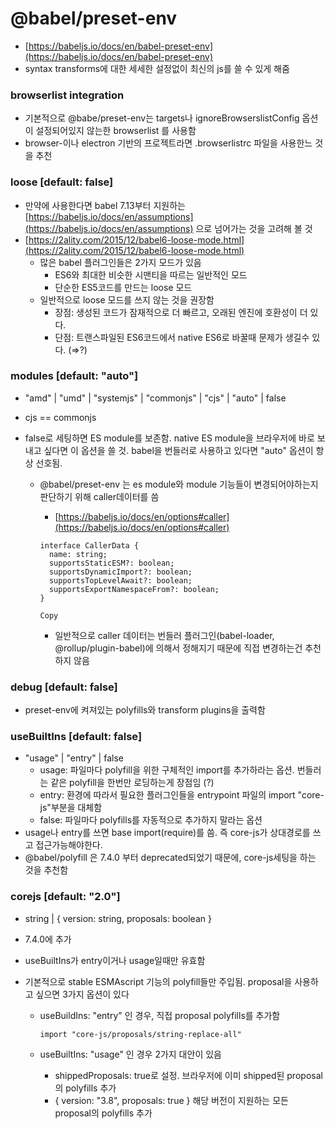 # @babel/preset-env

- [https://babeljs.io/docs/en/babel-preset-env](https://babeljs.io/docs/en/babel-preset-env)
- syntax transforms에 대한 세세한 설정없이 최신의 js를 쓸 수 있게 해줌

### browserlist integration

- 기본적으로 @babe/preset-env는 targets나 ignoreBrowserslistConfig 옵션이 설정되어있지 않는한 browserlist 를 사용함
- browser-이나 electron 기반의 프로젝트라면 .browserlistrc 파일을 사용한느 것을 추천

### loose [default: false]

- 만약에 사용한다면 babel 7.13부터 지원하는 [https://babeljs.io/docs/en/assumptions](https://babeljs.io/docs/en/assumptions) 으로 넘어가는 것을 고려해 볼 것
- [https://2ality.com/2015/12/babel6-loose-mode.html](https://2ality.com/2015/12/babel6-loose-mode.html)
  - 많은 babel 플러그인들은 2가지 모드가 있음
    - ES6와 최대한 비슷한 시맨티을 따르는 일반적인 모드
    - 단순한 ES5코드를 만드는 loose 모드
  - 일반적으로 loose 모드를 쓰지 않는 것을 권장함
    - 장점: 생성된 코드가 잠재적으로 더 빠르고, 오래된 엔진에 호환성이 더 있다.
    - 단점: 트랜스파일된 ES6코드에서 native ES6로 바꿀때 문제가 생길수 있다. (⇒?)

### modules [default: "auto"]

- "amd" | "umd" | "systemjs" | "commonjs" | "cjs" | "auto" | false
- cjs == commonjs
- false로 세팅하면 ES module를 보존함. native ES module을 브라우저에 바로 보내고 싶다면 이 옵션을 쓸 것. babel을 번들러로 사용하고 있다면 "auto" 옵션이 항상 선호됨.

  - @babel/preset-env 는 es module와 module 기능들이 변경되어야하는지 판단하기 위해 caller데이터를 씀

    - [https://babeljs.io/docs/en/options#caller](https://babeljs.io/docs/en/options#caller)

    ```
    interface CallerData {
      name: string;
      supportsStaticESM?: boolean;
      supportsDynamicImport?: boolean;
      supportsTopLevelAwait?: boolean;
      supportsExportNamespaceFrom?: boolean;
    }

    Copy
    ```

    - 일반적으로 caller 데이터는 번들러 플러그인(babel-loader, @rollup/plugin-babel)에 의해서 정해지기 때문에 직접 변경하는건 추천하지 않음

### debug [default: false]

- preset-env에 켜져있는 polyfills와 transform plugins을 출력함

### useBuiltIns [default: false]

- "usage" | "entry" | false
  - usage: 파일마다 polyfill을 위한 구체적인 import를 추가하라는 옵션. 번들러는 같은 polyfill을 한번만 로딩하는게 장점임 (?)
  - entry: 환경에 따라서 필요한 플러그인들을 entrypoint 파일의 import "core-js"부분을 대체함
  - false: 파일마다 polyfills를 자동적으로 추가하지 말라는 옵션
- usage나 entry를 쓰면 base import(require)를 씀. 즉 core-js가 상대경로를 쓰고 접근가능해야한다.
- @babel/polyfill 은 7.4.0 부터 deprecated되었기 때문에, core-js세팅을 하는 것을 추천함

### corejs [default: "2.0"]

- string | { version: string, proposals: boolean }
- 7.4.0에 추가
- useBuiltIns가 entry이거나 usage일때만 유효함
- 기본적으로 stable ESMAscript 기능의 polyfill들만 주입됨. proposal을 사용하고 싶으면 3가지 옵션이 있다

  - useBuildIns: "entry" 인 경우, 직접 proposal polyfills를 추가함

    `import "core-js/proposals/string-replace-all"`

  - useBuiltIns: "usage" 인 경우 2가지 대안이 있음
    - shippedProposals: true로 설정. 브라우저에 이미 shipped된 proposal의 polyfills 추가
    - { version: "3.8", proposals: true } 해당 버전이 지원하는 모든 proposal의 polyfills 추가
